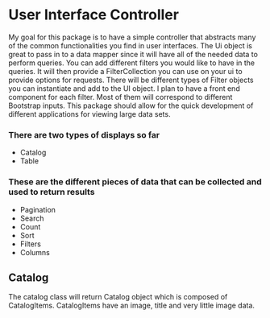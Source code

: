 # User Interface Controller
My goal for this package is to have a simple controller that abstracts many of the common functionalities you find in user interfaces. The Ui object is great to pass in to a data mapper since it will have all of the needed data to perform queries. You can add different filters you would like to have in the queries. It will then provide a FilterCollection you can use on your ui to provide options for requests. There will be different types of Filter objects you can instantiate and add to the UI object. I plan to have a front end component for each filter. Most of them will correspond to different Bootstrap inputs. This package should allow for the quick development of different applications for viewing large data sets.

### There are two types of displays so far
* Catalog
* Table

### These are the different pieces of data that can be collected and used to return results
* Pagination
* Search
* Count
* Sort
* Filters
* Columns

## Catalog
The catalog class will return Catalog object which is composed of CatalogItems. CatalogItems have an image, title and very little image data.